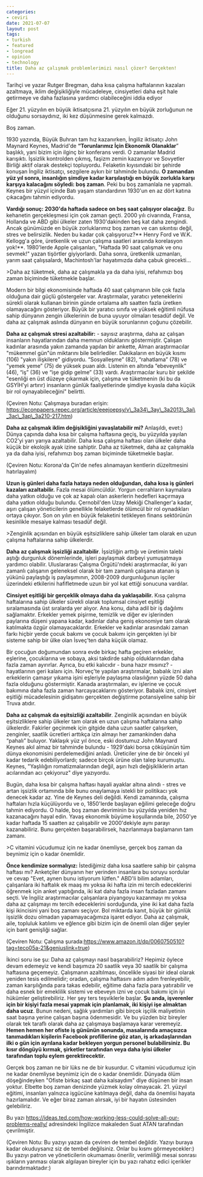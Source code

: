 ```yaml
---
categories:
- ceviri
date: 2021-07-07
layout: post
tags:
- turkish
- featured
- longread
- opinion
- technology
title: Daha az çalışmak problemlerimizi nasıl çözer? Gerçekten!
---
```


Tarihçi ve yazar Rutger Bregman, daha kısa çalışma haftalarının kazaları azaltmaya, iklim değişikliğiyle mücadeleye, cinsiyetleri daha eşit hale getirmeye ve daha fazlasına yardımcı olabileceğini iddia ediyor

Eğer 21. yüzyılın en büyük iktisatçısına 21. yüzyılın en büyük zorluğunun ne olduğunu sorsaydınız, iki kez düşünmesine gerek kalmazdı.

Boş zaman.

1930 yazında, Büyük Buhran tam hız kazanırken, İngiliz iktisatçı John Maynard Keynes, Madrid'de **“Torunlarımız İçin Ekonomik Olanaklar**” başlıklı, yani bizim için ilginç bir konferans verdi. O zamanlar Madrid karışıktı. İşsizlik kontrolden çıkmış, faşizm zemin kazanıyor ve Sovyetler Birliği aktif olarak destekçi topluyordu. Felaketin kıyısındaki bir şehirde konuşan İngiliz iktisatçı, sezgilere aykırı bir tahminde bulundu. **O zamandan yüz yıl sonra, insanlığın şimdiye kadar karşılaştığı en büyük zorlukla karşı karşıya kalacağını söyledi: boş zaman**. Peki bu boş zamanlala ne yapmalı. Keynes bir yüzyıl içinde Batı yaşam standardının 1930'un en az dört katına çıkacağını tahmin ediyordu.

**Vardığı sonuç: 2030'da haftada sadece on beş saat çalışıyor olacağız**. Bu kehanetin gerçekleşmesi için çok zaman geçti. 2000 yılı civarında, Fransa, Hollanda ve ABD gibi ülkeler zaten 1930'dakinden beş kat daha zengindi. Ancak günümüzde en büyük zorluklarımız boş zaman ve can sıkıntısı değil, stres ve belirsizlik. Neden bu kadar çok çalışıyoruz?\*\* Henry Ford ve W.K. Kellogg'a göre, üretkenlik ve uzun çalışma saatleri arasında korelasyon yok!\*\*. 1980'lerde Apple çalışanları, "Haftada 90 saat çalışmak ve onu sevmek!" yazan tişörtler giyiyorlardı. Daha sonra, üretkenlik uzmanları, yarım saat çalışsalardı, Machintosh'lar hayatımızda daha çabuk girecekti...

\>Daha az tüketmek, daha az çalışmakla ya da daha iyisi, refahımızı boş zaman biçiminde tüketmekle başlar.

Modern bir bilgi ekonomisinde haftada 40 saat çalışmanın bile çok fazla olduğuna dair güçlü göstergeler var. Araştırmalar, yaratıcı yeteneklerini sürekli olarak kullanan birinin günde ortalama altı saatten fazla üretken olamayacağını gösteriyor. Büyük bir yaratıcı sınıfa ve yüksek eğitimli nüfusa sahip dünyanın zengin ülkelerinin de buna uyuyor olmaları tesadüf değil. Ve daha az çalışmak aslında dünyanın en büyük sorunlarının çoğunu çözebilir.

**Daha az çalışmak stresi azaltabilir:** - sayısız araştırma, daha az çalışan insanların hayatlarından daha memnun olduklarını göstermiştir. Çalışan kadınlar arasında yakın zamanda yapılan bir ankette, Alman araştırmacılar "mükemmel gün"ün miktarını bile belirlediler. Dakikaların en büyük kısmı (106) "yakın ilişkilere" gidiyordu. “Sosyalleşme” (82), “rahatlama” (78) ve “yemek yeme” (75) de yüksek puan aldı. Listenin en altında “ebeveynlik” (46), “iş” (36) ve “işe gidip gelme” (33) vardı. Araştırmacılar kuru bir şekilde "esenliği en üst düzeye çıkarmak için, çalışma ve tüketmenin (ki bu da GSYİH'yi artırır) insanların günlük faaliyetlerinde şimdiye kıyasla daha küçük bir rol oynayabileceğini" belirtti.

(Çeviren Notu: Çalışmaya buradan erişin: https://econpapers.repec.org/article/eeejoepsy/v\_3a34\_3ay\_3a2013\_3ai\_3ac\_3ap\_3a210-217.htm)

**Daha az çalışmak iklim değişikliğini yavaşlatabilir mi?** Anlaşıldı, evet:) Dünya çapında daha kısa bir çalışma haftasına geçiş, bu yüzyılda yayılan CO2'yi yarı yarıya azaltabilir. Daha kısa çalışma haftası olan ülkeler daha küçük bir ekolojik ayak izine sahiptir. Daha az tüketmek, daha az çalışmakla ya da daha iyisi, refahımızı boş zaman biçiminde tüketmekle başlar.

(Çeviren Notu: Korona'da Çin'de nefes alınamayan kentlerin düzeltmesini hatırlayalım)

**Uzun iş günleri daha fazla hataya neden olduğundan, daha kısa iş günleri kazaları azaltabilir.** Fazla mesai ölümcüldür. Yorgun cerrahların kaymalara daha yatkın olduğu ve çok az kapalı olan askerlerin hedefleri kaçırmaya daha yatkın olduğu bulundu. Çernobil'den Uzay Mekiği Challenger'a kadar, aşırı çalışan yöneticilerin genellikle felaketlerde ölümcül bir rol oynadıkları ortaya çıkıyor. Son on yılın en büyük felaketini tetikleyen finans sektörünün kesinlikle mesaiye kalması tesadüf değil.

\>Zenginlik açısından en büyük eşitsizliklere sahip ülkeler tam olarak en uzun çalışma haftalarına sahip ülkelerdir.

**Daha az çalışmak işsizliği azaltabilir**. İşsizliğin arttığı ve üretimin talebi aştığı durgunluk dönemlerinde, işleri paylaşmak darbeyi yumuşatmaya yardımcı olabilir. Uluslararası Çalışma Örgütü'ndeki araştırmacılar, iki yarı zamanlı çalışanın geleneksel olarak bir tam zamanlı çalışana atanan iş yükünü paylaştığı iş paylaşımının, 2008-2009 durgunluğunun işçiler üzerindeki etkilerini hafifletmede uzun bir yol kat ettiği sonucuna vardılar.

**Cinsiyet eşitliği bir gerçeklik olmaya daha da yaklaşabilir.** Kısa çalışma haftalarına sahip ülkeler sürekli olarak toplumsal cinsiyet eşitliği sıralamasında üst sıralarda yer alıyor. Ana konu, daha adil bir iş dağılımı sağlamaktır. Erkekler yemek pişirme, temizlik ve diğer ev işlerinden paylarına düşeni yapana kadar, kadınlar daha geniş ekonomiye tam olarak katılmakta özgür olamayacaklardır. Erkekler ve kadınlar arasındaki zaman farkı hiçbir yerde çocuk bakımı ve çocuk bakımı için gerçekten iyi bir sisteme sahip bir ülke olan İsveç'ten daha küçük olamaz.

Bir çocuğun doğumundan sonra evde birkaç hafta geçiren erkekler, eşlerine, çocuklarına ve sobaya, aksi takdirde sahip olduklarından daha fazla zaman ayırırlar. Ayrıca, bu etki kalıcıdır - buna hazır mısınız? - hayatlarının geri kalanı için. Norveç'te yapılan araştırmalar, babalık izni alan erkeklerin çamaşır yıkama işini eşleriyle paylaşma olasılığının yüzde 50 daha fazla olduğunu göstermiştir. Kanada araştırmaları, ev işlerine ve çocuk bakımına daha fazla zaman harcayacaklarını gösteriyor. Babalık izni, cinsiyet eşitliği mücadelesinin gidişatını gerçekten değiştirme potansiyeline sahip bir Truva atıdır.

**Daha az çalışmak da eşitsizliği azaltabilir**. Zenginlik açısından en büyük eşitsizliklere sahip ülkeler tam olarak en uzun çalışma haftalarına sahip ülkelerdir. Fakirler geçinmek için gitgide daha uzun saatler çalışırken, zenginler, saatlik ücretleri arttıkça izin almayı her zamankinden daha “pahalı” buluyor. Yaklaşık yüz yıl önce, eski dostumuz John Maynard Keynes akıl almaz bir tahminde bulundu - 1929'daki borsa çöküşünün tüm dünya ekonomisini perdelemediğini anladı. Üreticiler yine de bir önceki yıl kadar tedarik edebiliyorlardı; sadece birçok ürüne olan talep kurumuştu. Keynes, "Yaşlılığın romatizmalarından değil, aşırı hızlı değişikliklerin artan acılarından acı çekiyoruz" diye yazıyordu.

Bugün, daha kısa bir çalışma haftası hayali ayaklar altına alındı - stres ve artan işsizlik ortamında bile bunu onaylamaya istekli bir politikacı yok denecek kadar az. Yine de Keynes deli değildi. Kendi zamanında, çalışma haftaları hızla küçülüyordu ve o, 1850'lerde başlayan eğilimi geleceğe doğru tahmin ediyordu. O halde, boş zaman devriminin bu yüzyılda yeniden hız kazanacağını hayal edin. Yavaş ekonomik büyüme koşullarında bile, 2050'ye kadar haftada 15 saatten az çalışabilir ve 2000'dekiyle aynı parayı kazanabiliriz. Bunu gerçekten başarabilirsek, hazırlanmaya başlamanın tam zamanı.

\>C vitamini vücudumuz için ne kadar önemliyse, gerçek boş zaman da beynimiz için o kadar önemlidir.

**Önce kendimize sormalıyız:** İstediğimiz daha kısa saatlere sahip bir çalışma haftası mı? Anketçiler dünyanın her yerinden insanlara bu soruyu sordular ve cevap "Evet, aynen bunu istiyorum lütfen." ABD'li bilim adamları, çalışanlara iki haftalık ek maaş mı yoksa iki hafta izin mi tercih edeceklerini öğrenmek için anket yaptığında, iki kat daha fazla insan fazladan zamanı seçti. Ve İngiliz araştırmacılar çalışanlara piyangoyu kazanmayı mı yoksa daha az çalışmayı mı tercih edeceklerini sorduğunda, yine iki kat daha fazla kişi ikincisini yani boş zamanı seçiyor. Bol miktarda kanıt, büyük bir günlük işsizlik dozu olmadan yapamayacağımıza işaret ediyor. Daha az çalışmak, aile, topluluk katılımı ve eğlence gibi bizim için de önemli olan diğer şeyler için bant genişliği sağlar.

(Çeviren Notu: Çalışma şurada:https://www.amazon.it/dp/0060750510?tag=teco05a-21&geniuslink=true)

İkinci soru ise şu: Daha az çalışmayı nasıl başarabiliriz? Hepimiz öylece devam edemeyiz ve kendi başımıza 20 saatlik veya 30 saatlik bir çalışma haftasına geçemeyiz. Çalışmanın azaltılması, öncelikle siyasi bir ideal olarak yeniden tesis edilmelidir; oradan, çalışma haftasını adım adım frenleyebilir, zaman karşılığında para takas edebilir, eğitime daha fazla para yatırabilir ve daha esnek bir emeklilik sistemi ve ebeveyn izni ve çocuk bakımı için iyi hükümler geliştirebiliriz. Her şey ters teşviklerle başlar. **Şu anda, işverenler için bir kişiyi fazla mesai yapmak için planlamak, iki kişiyi işe almaktan daha ucuz**. Bunun nedeni, sağlık yardımları gibi birçok işçilik maliyetinin saat başına yerine çalışan başına ödenmesidir. Ve bu yüzden biz bireyler olarak tek taraflı olarak daha az çalışmaya başlamaya karar veremeyiz. **Hemen hemen her ofiste iş gününün sonunda, masalarında amaçsızca tanımadıkları kişilerin Facebook profillerine göz atan, iş arkadaşlarından ilki o gün için ayrılana kadar bekleyen yorgun personel bulabilirsiniz. Bu kısır döngüyü kırmak, şirketler tarafından veya daha iyisi ülkeler tarafından toplu eylem gerektirecektir.**

Gerçek boş zaman ne bir lüks ne de bir kusurdur. C vitamini vücudumuz için ne kadar önemliyse beynimiz için de o kadar önemlidir. Dünyada ölüm döşeğindeyken "Ofiste birkaç saat daha kalsaydım" diye düşünen bir insan yoktur. Elbette boş zaman denizinde yüzmek kolay olmayacak. 21. yüzyıl eğitimi, insanları yalnızca işgücüne katılmaya değil, daha da önemlisi hayata hazırlamalıdır. Ve eğer biraz zaman alırsak, iyi bir hayatın üstesinden gelebiliriz.

Bu yazı https://ideas.ted.com/how-working-less-could-solve-all-our-problems-really/ adresindeki İngilizce makaleden Suat ATAN tarafından çevrilmiştir.

(Çeviren Notu: Bu yazıyı yazan da çeviren de tembel değildir. Yazıyı buraya kadar okuduysanız siz de tembel değilsiniz. Onlar bu kısmı görmeyecekler:) Bu yazıyı patron ve yöneticilerin okumaması önerilir, verimliliği mesai sonrası ışıkların yanması olarak algılayan bireyler için bu yazı rahatız edici içerikler barındırmaktadır:)
